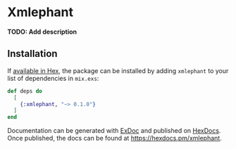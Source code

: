 # Xmlephant

**TODO: Add description**

## Installation

If [available in Hex](https://hex.pm/docs/publish), the package can be installed
by adding `xmlephant` to your list of dependencies in `mix.exs`:

```elixir
def deps do
  [
    {:xmlephant, "~> 0.1.0"}
  ]
end
```

Documentation can be generated with [ExDoc](https://github.com/elixir-lang/ex_doc)
and published on [HexDocs](https://hexdocs.pm). Once published, the docs can
be found at <https://hexdocs.pm/xmlephant>.

